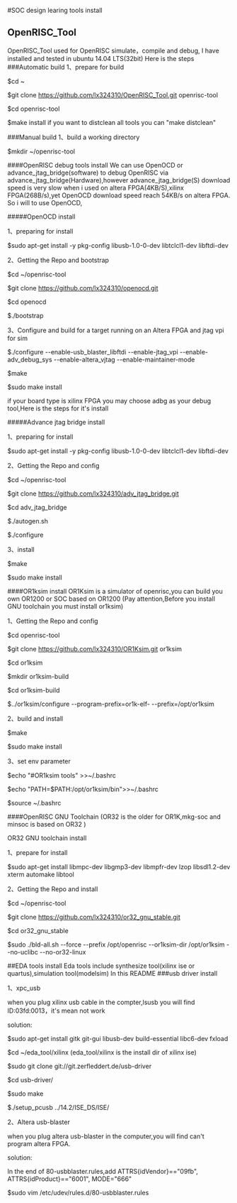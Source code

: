 #SOC design learing tools install
## OpenRISC_Tool 
OpenRISC_Tool used for OpenRISC simulate，compile and debug, I have installed and tested in ubuntu 14.04 LTS(32bit) 
Here is the steps 
###Automatic build
1、prepare for build
  
  $cd ~
  
  $git clone https://github.com/lx324310/OpenRISC_Tool.git openrisc-tool
  
  $cd openrisc-tool
  
  $make install
if you want to distclean all tools you can "make distclean"
  
###Manual build
1、build a working directory
  
  $mkdir ~/openrisc-tool
  
####OpenRISC debug tools install
We can use OpenOCD or advance_jtag_bridge(software) to debug OpenRISC via advance_jtag_bridge(Hardware),however advance_jtag_bridge(S) download speed is very slow when i used on altera FPGA(4KB/S),xilinx FPGA(268B/s),yet OpenOCD download speed reach 54KB/s on altera FPGA. So i will to use OpenOCD,

#####OpenOCD install

1、preparing for install
  
  $sudo apt-get install -y pkg-config libusb-1.0-0-dev libtclcl1-dev libftdi-dev
  
2、Getting the Repo and bootstrap
  
  $cd ~/openrisc-tool
  
  $git clone https://github.com/lx324310/openocd.git
  
  $cd openocd
  
  $./bootstrap

3、Configure and build for a target running on an Altera FPGA and jtag vpi for sim
  
  $./configure --enable-usb_blaster_libftdi --enable-jtag_vpi --enable-adv_debug_sys --enable-altera_vjtag  --enable-maintainer-mode

  $make 
  
  $sudo make install

if your board type is xilinx FPGA you may choose adbg as your debug tool,Here is the steps for it's install

#####Advance jtag bridge install

1、preparing for install

  $sudo apt-get install -y pkg-config libusb-1.0-0-dev libtclcl1-dev libftdi-dev

2、Getting the Repo and config

  $cd ~/openrisc-tool

  $git clone https://github.com/lx324310/adv_jtag_bridge.git

  $cd adv_jtag_bridge

  $./autogen.sh

  $./configure

3、install

  $make

  $sudo make install

####OR1ksim install
OR1Ksim is a simulator of openrisc,you can build you own OR1200 or SOC based on OR1200
(Pay attention,Before you install GNU toolchain you must install or1ksim)
  
1、Getting the Repo and config

  $cd openrisc-tool
  
  $git clone https://github.com/lx324310/OR1Ksim.git or1ksim
  
  $cd or1ksim
  
  $mkdir or1ksim-build
  
  $cd or1ksim-build
  
  $../or1ksim/configure --program-prefix=or1k-elf- --prefix=/opt/or1ksim
  
2、build and install

  $make
  
  $sudo make install

3、set env parameter
  
  $echo "#OR1ksim tools" >>~/.bashrc
  
  $echo "PATH=\$PATH:/opt/or1ksim/bin">>~/.bashrc
  
  $source ~/.bashrc
  
####OpenRISC GNU Toolchain
(OR32 is the older for OR1K,mkg-soc and minsoc is based on OR32 )

OR32 GNU toolchain install

1、prepare for install 

  $sudo apt-get install libmpc-dev libgmp3-dev libmpfr-dev lzop libsdl1.2-dev xterm automake libtool
  
2、Getting the Repo and install
  
  $cd ~/openrisc-tool
  
  $git clone https://github.com/lx324310/or32_gnu_stable.git

  $cd or32_gnu_stable
  
  $sudo ./bld-all.sh --force --prefix /opt/openrisc --or1ksim-dir /opt/or1ksim --no-uclibc --no-or32-linux 
  
##EDA tools install 
Eda tools include synthesize tool(xilinx ise or quartus),simulation tool(modelsim)
In this README 
###usb driver install

1、xpc_usb

when you plug xilinx usb cable in the compter,lsusb you will find ID:03fd:0013，it's mean not work

solution:
  
  $sudo apt-get install gitk git-gui libusb-dev build-essential libc6-dev fxload
  
  $cd ~/eda_tool/xilinx  (eda_tool/xilinx is the install dir of xilinx ise)
  
  $sudo git clone git://git.zerfleddert.de/usb-driver
  
  $cd usb-driver/
  
  $sudo make 
  
  $./setup_pcusb ../14.2/ISE_DS/ISE/
  
2、Altera usb-blaster

when you plug altera usb-blaster in the computer,you will find can't program altera FPGA.

solution:
  
In the end of 80-usbblaster.rules,add       ATTRS{idVendor}=="09fb", ATTRS{idProduct}=="6001", MODE="666"

  $sudo vim /etc/udev/rules.d/80-usbblaster.rules
  

  



  



  
